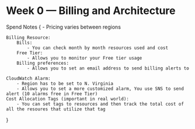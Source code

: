 # Week 0 — Billing and Architecture

Spend Notes {
    - Pricing varies between regions

    Billing Resource:
        Bills:
            - You can check month by month resources used and cost
        Free Tier:
            - Allows you to monitor your Free tier usage
        Billing preferences:
            - Allows you to set an email address to send billing alerts to

    CloudWatch Alarm:
        - Region has to be set to N. Virginia
        - Allows you to set a more customized alarm, You use SNS to send alert (10 alarms free in Free Tier)
    Cost Allocation Tags (important in real world):
        - You can set tags to resources and then track the total cost of all the resoures that utilize that tag
}
